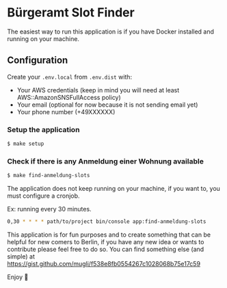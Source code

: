 Bürgeramt Slot Finder
===

The easiest way to run this application is if you have Docker installed and running on your machine.

## Configuration

Create your `.env.local` from `.env.dist` with: 
 - Your AWS credentials (keep in mind you will need at least AWS::AmazonSNSFullAccess policy)
 - Your email (optional for now because it is not sending email yet)
 - Your phone number (+49XXXXXX)

### Setup the application
```bash
$ make setup
```

### Check if there is any Anmeldung einer Wohnung available
```bash
$ make find-anmeldung-slots
```

The application does not keep running on your machine, if you want to, you must configure a cronjob.

Ex: running every 30 minutes.
```bash
0,30 * * * * path/to/project bin/console app:find-anmeldung-slots 
```

This application is for fun purposes and to create something that can be helpful for new comers to Berlin, if you have any new idea or wants to contribute please feel free to do so.
You can find something else (and simple) at https://gist.github.com/mugli/f538e8fb0554267c1028068b75e17c59
  
Enjoy :beers:
